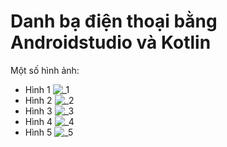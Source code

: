 # Danh bạ điện thoại bằng Androidstudio và Kotlin

Một số hình ảnh:

- Hình 1
![_1](https://github.com/thanhf47/Danh-b-/assets/95969570/6bf3066b-97c9-4af7-ae88-54b2420346bd)
- Hình 2
![_2](https://github.com/thanhf47/Danh-b-/assets/95969570/7f24d126-445f-40b0-a1d2-80ab45099dc5)
- Hình 3
![_3](https://github.com/thanhf47/Danh-b-/assets/95969570/f006feb1-78db-4755-9330-ef5cbdccd3f9)
- Hình 4
![_4](https://github.com/thanhf47/Danh-b-/assets/95969570/24ba8344-230a-4001-a15f-4deae0477095)
- Hình 5
![_5](https://github.com/thanhf47/Danh-b-/assets/95969570/863f9c82-b189-44b4-b601-f88e124d2f6e)
